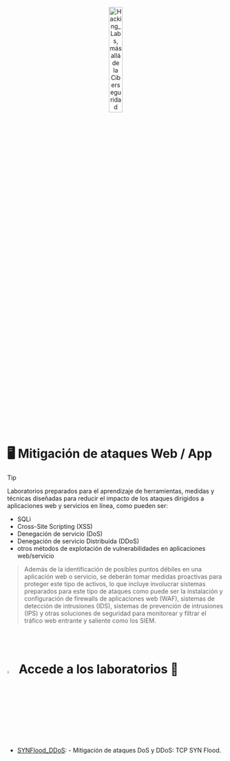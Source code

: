 <p align="center">
<picture>
  <source media="(prefers-color-scheme: dark)" srcset="images/mitigacion.png">
  <source media="(prefers-color-scheme: light)" srcset="images/mitigacion.png">
  <img alt="Hacking_Labs, más allá de la Ciberseguridad" src="images/mitigacion.png" width="25%">
</picture>
</p>

# :desktop_computer:	Mitigación de ataques Web / App

> [!TIP]
> Laboratorios preparados para el aprendizaje de herramientas, medidas y técnicas diseñadas para reducir el impacto de los ataques dirigidos a aplicaciones web y servicios en línea, como pueden ser:
> - SQLi 
> - Cross-Site Scripting (XSS) 
> - Denegación de servicio (DoS) 
> - Denegación de servicio Distribuída (DDoS) 
> - otros métodos de explotación de vulnerabilidades en aplicaciones web/servicio

> Además de la identificación de posibles puntos débiles en una aplicación web o servicio, se deberán tomar medidas proactivas para proteger este tipo de activos, lo que incluye involucrar sistemas preparados para este tipo de ataques como puede ser la instalación y configuración de firewalls de aplicaciones web (WAF), sistemas de detección de intrusiones (IDS), sistemas de prevención de intrusiones (IPS) y otras soluciones de seguridad para monitorear y filtrar el tráfico web entrante y saliente como los SIEM.

<br>
<br>

# <img alt="Hacking_Labs, más allá de la Ciberseguridad" src="images/fuego.png" width="4%"> Accede a los laboratorios  :floppy_disk:

- [SYNFlood_DDoS](SYNFlood_DDoS): - Mitigación de ataques DoS y DDoS: TCP SYN Flood.